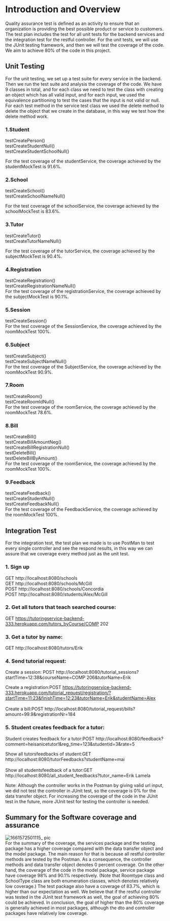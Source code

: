 # Introduction and Overview
Quality assurance test is defined as an activity to ensure that an organization is providing the best possible product or service to customers. The test plan includes the test for all unit tests for the backend services and the integration test for the restful controller. For the unit tests, we will use the JUnit testing framework, and then we will test the coverage of the code. We aim to achieve 80% of the code in this project.

## Unit Testing 
For the unit testing, we set up a test suite for every service in the backend. Then we run the test suite and analysis the coverage of the code. We have 9 classes in total, and for each class we need to test the class with creating an object which has all valid input, and for each input, we used the equivalence partitioning to test the cases that the input is not valid or null. For each test method in the service test class we used the delete method to delete the object that we create in the database, in this way we test how the delete method work. <br/>  
### 1.Student <br/>  
testCreatePerson() <br/> 
testCreateStudentNull() <br/> 
testCreateStudentSchoolNull() <br/> 

For the test coverage of the studentService, the coverage achieved by the studentMockTest is 91.6%. <br/> 
### 2.School <br/>  
testCreateSchool() <br/> 
testCreateSchoolNameNull() <br/> 

For the test coverage of the schoolService, the coverage achieved by the schoolMockTest is 83.6%. <br/> 
### 3.Tutor<br/> 
testCreateTutor()<br/> 
testCreateTutorNameNull()<br/> 

For the test coverage of the tutorService, the coverage achieved by the subjectMockTest is 90.4%. <br/> 

### 4.Registration<br/> 
testCreateRegistration()<br/> 
testCreateRegistrationNameNull()<br/> 
For the test coverage of the registrationService, the coverage achieved by the subjectMockTest is 90.1%. <br/> 
### 5.Session<br/> 
testCreateSession()<br/> 
For the test coverage of the SessionService, the coverage achieved by the roomMockTest 100%.<br/> 

### 6.Subject<br/> 
testCreateSubject()<br/> 
testCreateSubjectNameNull()<br/> 
For the test coverage of the SubjectService, the coverage achieved by the roomMockTest 90.9%.<br/> 

### 7.Room<br/> 
testCreateRoom()<br/> 
testCreateRoomIdNull()<br/> 
For the test coverage of the roomService, the coverage achieved by the roomMockTest 78.6%.

### 8.Bill<br/> 
testCreateBill()<br/> 
testCreateBillAmountNeg()<br/> 
testCreateBillRegistrationNull()<br/> 
testDeleteBill()<br/> 
testDeleteBillByAmount() <br/> 
For the test coverage of the roomService, the coverage achieved by the roomMockTest 100%.<br/> 

### 9.Feedback<br/>
testCreateFeedback()<br/>
testCreateStudentNull()<br/>
testCreateFeedbackNull()<br/>
For the test coverage of the FeedbackService, the coverage achieved by the roomMockTest 100%.<br/> 

## Integration Test<br/> 
For the integration test, the test plan we made is to use PostMan to test every single controller and see the respond results, in this way we can assure that we coverage every method just as the unit test.<br/> 

### 1. Sign up <br/> 
GET http://localhost:8080/schools<br/> 
GET http://localhost:8080/schools/McGill<br/> 
POST http://localhost:8080/schools/Concordia<br/> 
POST http://localhost:8080/students/Alex/McGill<br/> 

### 2. Get all tutors that teach searched course: <br/> 
GET https://tutoringservice-backend-333.herokuapp.com/tutors_byCourse/COMP 202 

### 3. Get a tutor by name:<br/> 
GET http://localhost:8080/tutors/Erik<br/>   
### 4. Send tutorial request:<br/> 
Create a session: POST http://localhost:8080/tutorial_sessions?startTime=12:38&courseName=COMP 206&tutorName=Erik<br/>   
    
Create a registration:POST https://tutoringservice-backend-333.herokuapp.com/tutorial_request/registration/?startTime=11:23&finishTime=12:23&tutorName=Erik&studentName=Alex<br/> 
<br/>
Create a bill:POST http://localhost:8080/tutorial_request/bills?amount=99.9&registrationNr=184<br/>
### 5. Student creates feedback for a tutor:<br/> 
Student creates feedback for a tutor:POST http://localhost:8080/feedback?comment=heisanicetutor!&reg_time=123&studentid=3&rate=5<br/>    

Show all tutorsfeedbacks of student:GET http://localhost:8080/tutorFeedbacks?studentName=mai<br/>
<br/>
Show all studentsfeedback of a tutor:GET http://localhost:8080/all_student_feedbacks?tutor_name=Erik Lamela<br/>   

Note: Although the controller works in the Postman by giving valid url input, we did not test the controller in JUnit test, so the coverage is 0% for the data transfer object. For increasing the coverage of the code in the JUnit test in the future, more JUnit test for testing the controller is needed.<br/> 

## Summary for the Software coverage and assurance
![1661572501115_ pic](https://user-images.githubusercontent.com/46538726/67922401-0aad6700-fb81-11e9-9700-45b63cc19190.jpg)<br/> 
For the summary of the coverage, the services package and the testing package has a higher coverage compared with the data transfer object and the model package. The main reason for that is because all restful controller methods are tested by the Postman. As a consequence, the controller methods and data transfer object denotes 0 percent coverage. On the other hand, the coverage of the code in the model package, service package have coverage 98% and 90.1% respectively. (Note that Roomtype class and SchoolType class are both enumeration classes, which denotes relatively low coverage.) The test package also have a coverage of 83.7%, which is higher than our expectation as well. We believe that if the restful controller was tested in the JUnit test framework as well, the goal of achieving 80% could be achieved. In conclusion, the goal of higher than the 80% coverage is generally achieved in most packages, although the dto and controller packages have relatively low coverage.
